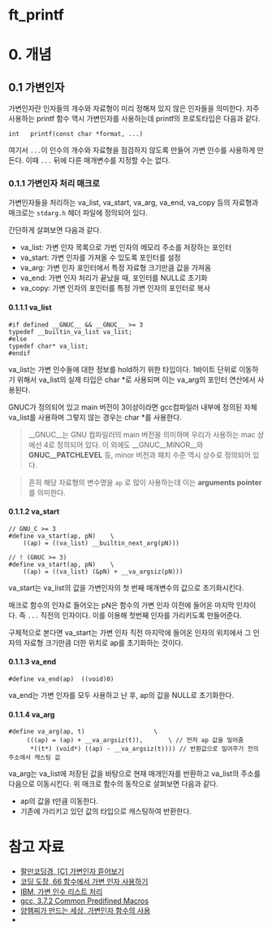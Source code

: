# **ft_printf**

# 0. 개념

## 0.1 가변인자

가변인자란 인자들의 개수와 자료형이 미리 정해져 있지 않은 인자들을 의미한다. 
자주 사용하는 printf 함수 역시 가변인자를 사용하는데 printf의 프로토타입은 다음과 같다.

```int   printf(const char *format, ...)```

여기서 ```...```이 인수의 개수와 자료형을 점검하지 않도록 만들어 가변 인수를 사용하게 만든다. 이때 ```...``` 뒤에 다른 매개변수를 지정할 수는 없다.  
  
### 0.1.1 가변인자 처리 매크로
가변인자들을 처리하는 va_list, va_start, va_arg, va_end, va_copy 등의 자료형과 매크로는 ```stdarg.h``` 헤더 파일에 정의되어 있다.

간단하게 살펴보면 다음과 같다. 
- va_list: 가변 인자 목록으로 가번 인자의 메모리 주소를 저장하는 포인터
- va_start: 가변 인자를 가져올 수 있도록 포인터를 설정
- va_arg: 가변 인자 포인터에서 특정 자료형 크기만큼 값을 가져옴
- va_end: 가변 인자 처리가 끝났을 때, 포인터를 NULL로 초기화
- va_copy: 가변 인자의 포인터를 특정 가변 인자의 포인터로 복사

#### 0.1.1.1 va_list
```
#if defined __GNUC__ && __GNUC__ >= 3
typedef __builtin_va_list va_list;
#else
typedef char* va_list;
#endif
```
va_list는 가변 인수들에 대한 정보를 hold하기 위한 타입이다. 1바이트 단위로 이동하기 위해서 va_list의 실제 타입은 char *로 사용되며 이는 va_arg의 포인터 연산에서 사용된다. 

GNUC가 정의되어 있고 main 버전이 3이상이라면 gcc컴파일러 내부에 정의된 자체 va_list를 사용하며 그렇지 않는 경우는 char *를 사용한다.

>__GNUC__는 GNU 컴파일러의 main 버전을 의미하며 우리가 사용하는 mac 상에선 4로 정의되어 있다. 이 외에도 __GNUC__MINOR__와 __GNUC__PATCHLEVEL__ 등, minor 버전과 패치 수준 역시 상수로 정의되어 있다. 
  
> 흔히 해당 자료형의 변수명을 ```ap``` 로 많이 사용하는데 이는 **arguments pointer** 를 의미한다.

#### 0.1.1.2 va_start
```
// GNU_C >= 3
#define va_start(ap, pN)	\
	((ap) = ((va_list) __builtin_next_arg(pN)))

// ! (GNUC >= 3)
#define va_start(ap, pN)	\
	((ap) = ((va_list) (&pN) + __va_argsiz(pN)))
```
va_start는 va_list의 값을 가변인자의 첫 번째 매개변수의 값으로 초기화시킨다. 
  
매크로 함수의 인자로 들어오는 pN은 함수의 가변 인자 이전에 들어온 마지막 인자이다. 즉 ```...``` 직전의 인자이다. 이를 이용해 첫번째 인자를 가리키도록 만들어준다. 

구체적으로 본다면 va_start는 가변 인자 직전 마지막에 들어온 인자의 위치에서 그 인자의 자료형 크기만큼 더한 위치로 ap를 초기화하는 것이다. 

#### 0.1.1.3 va_end
```
#define va_end(ap)	((void)0)
```
va_end는 가변 인자를 모두 사용하고 난 후, ap의 값을 NULL로 초기화한다.

#### 0.1.1.4 va_arg
```
#define va_arg(ap, t)					\
	 (((ap) = (ap) + __va_argsiz(t)),		\ // 먼저 ap 값을 밀어줌
	  *((t*) (void*) ((ap) - __va_argsiz(t)))) // 반환값으로 밀어주기 전의 주소에서 캐스팅 값
```
va_arg는 va_list에 저장된 값을 바탕으로 현재 매개인자를 반환하고 va_list의 주소를 다음으로 이동시킨다. 위 매크로 함수의 동작으로 살펴보면 다음과 같다.
- ap의 값을 t만큼 이동한다.
- 기존에 가리키고 있던 값의 타입으로 캐스팅하여 반환한다.


# 참고 자료
- [팔만코딩경, [C] 가변인자 뜯어보기](https://80000coding.oopy.io/b1bc0184-9612-49f2-813b-ffeaf830f4fe)
- [코딩 도장, 66 함수에서 가변 인자 사용하기](https://dojang.io/mod/page/view.php?id=577)
- [IBM, 가변 인수 리스트 처리](https://www.ibm.com/docs/ko/i/7.3?topic=lf-va-arg-va-copy-va-end-va-start-handle-variable-argument-list)
- [gcc, 3.7.2 Common Predifined Macros](https://gcc.gnu.org/onlinedocs/cpp/Common-Predefined-Macros.html)
- [양햄찌가 만드는 세상, 가변인자 함수의 사용](https://jhnyang.tistory.com/293)
- 